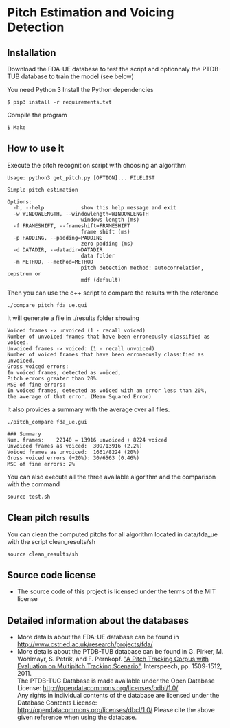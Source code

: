 # Pitch Estimation and Voicing Detection

## Installation

Download the FDA-UE database to test the script and optionnaly the PTDB-TUB database to train the model (see below)

You need Python 3
Install the Python dependencies
```
$ pip3 install -r requirements.txt  
```

Compile the program
```
$ Make
```


## How to use it

Execute the pitch recognition script with choosing an algorithm
```
Usage: python3 get_pitch.py [OPTION]... FILELIST

Simple pitch estimation

Options:
  -h, --help            show this help message and exit
  -w WINDOWLENGTH, --windowlength=WINDOWLENGTH
                        windows length (ms)
  -f FRAMESHIFT, --frameshift=FRAMESHIFT
                        frame shift (ms)
  -p PADDING, --padding=PADDING
                        zero padding (ms)
  -d DATADIR, --datadir=DATADIR
                        data folder
  -m METHOD, --method=METHOD
                        pitch detection method: autocorrelation, cepstrum or
                        mdf (default)
```

Then you can use the c++ script to compare the results with the reference
````
./compare_pitch fda_ue.gui
````

It will generate a file in ./results folder showing 

    Voiced frames -> unvoiced (1 - recall voiced)
    Number of unvoiced frames that have been erroneously classified as voiced.
    Unvoiced frames -> voiced: (1 - recall unvoiced)
    Number of voiced frames that have been erroneously classified as unvoiced.
    Gross voiced errors:
    In voiced frames, detected as voiced,
    Pitch errors greater than 20%
    MSE of fine errors:
    In voiced frames, detected as voiced with an error less than 20%,
    the average of that error. (Mean Squared Error)
     
It also provides a summary with the average over all files.


```
./pitch_compare fda_ue.gui

### Summary
Num. frames:	22140 = 13916 unvoiced + 8224 voiced
Unvoiced frames as voiced:	309/13916 (2.2%)
Voiced frames as unvoiced:	1661/8224 (20%)
Gross voiced errors (+20%):	30/6563 (0.46%)
MSE of fine errors:	2%
```

You can also execute all the three available algorithm and the comparison with the command
```
source test.sh
```
## Clean pitch results

You can clean the computed pitchs for all algorithm located in data/fda_ue with the script clean_results/sh

```
source clean_results/sh
```

## Source code license ##
* The source code of this project is licensed under the terms of the MIT license

## Detailed information about the databases ##
* More details about the FDA-UE database can be found in http://www.cstr.ed.ac.uk/research/projects/fda/
* More details about the PTDB-TUB database can be found in G. Pirker, M. Wohlmayr, S. Petrik, and F. Pernkopf. ["A Pitch Tracking Corpus with Evaluation on Multipitch Tracking Scenario"](https://www.spsc.tugraz.at/system/files/InterSpeech2011Master_0.pdf), Interspeech, pp. 1509-1512, 2011.  
The PTDB-TUG Database is made available under the Open Database License: http://opendatacommons.org/licenses/odbl/1.0/  
Any rights in individual contents of the database are licensed under the Database Contents License: http://opendatacommons.org/licenses/dbcl/1.0/ Please cite the above given reference when using the database. 
